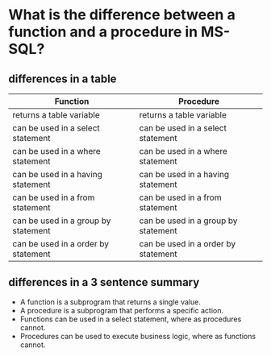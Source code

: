 # What is the difference between a function and a procedure in MS-SQL?

## differences in a table

| Function                            | Procedure                           |
| ----------------------------------- | ----------------------------------- |
| returns a table variable            | returns a table variable            |
| can be used in a select statement   | can be used in a select statement   |
| can be used in a where statement    | can be used in a where statement    |
| can be used in a having statement   | can be used in a having statement   |
| can be used in a from statement     | can be used in a from statement     |
| can be used in a group by statement | can be used in a group by statement |
| can be used in a order by statement | can be used in a order by statement |

## differences in a 3 sentence summary

- A function is a subprogram that returns a single value.
- A procedure is a subprogram that performs a specific action.
- Functions can be used in a select statement, where as procedures cannot.
- Procedures can be used to execute business logic, where as functions cannot.
